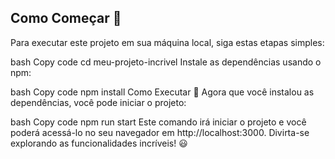 ## Como Começar 🚀

Para executar este projeto em sua máquina local, siga estas etapas simples:

bash
Copy code
cd meu-projeto-incrivel
Instale as dependências usando o npm:

bash
Copy code
npm install
Como Executar 🏃
Agora que você instalou as dependências, você pode iniciar o projeto:

bash
Copy code
npm run start
Este comando irá iniciar o projeto e você poderá acessá-lo no seu navegador em http://localhost:3000. Divirta-se explorando as funcionalidades incríveis! 😃
